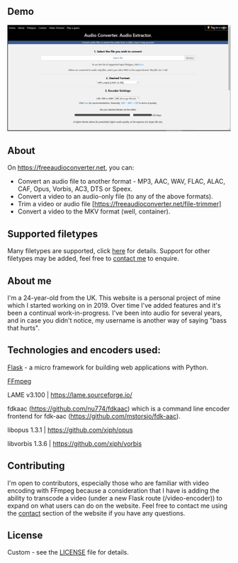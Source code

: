 ## Demo
![Demo](demo/demo.gif)
## About
On https://freeaudioconverter.net, you can:
- Convert an audio file to another format - MP3, AAC, WAV, FLAC, ALAC, CAF, Opus, Vorbis, AC3, DTS or Speex.
- Convert a video to an audio-only file (to any of the above formats).
- Trim a video or audio file [https://freeaudioconverter.net/file-trimmer]
- Convert a video to the MKV format (well, container).
## Supported filetypes
Many filetypes are supported, click [here](https://freeaudioconverter.net/filetypes) for details. Support for other filetypes may be added, feel free to [contact me](https://freeaudioconverter.net/contact) to enquire. 
## About me
I'm a 24-year-old from the UK. This website is a personal project of mine which I started working on in 2019. Over time I've added features and it's been a continual work-in-progress. I've been into audio for several years, and in case you didn't notice, my username is another way of saying "bass that hurts".
## Technologies and encoders used:
[Flask](https://github.com/pallets/flask) - a micro framework for building web applications with Python.

[FFmpeg](https://github.com/FFmpeg/FFmpeg)

LAME v3.100 | https://lame.sourceforge.io/

fdkaac (https://github.com/nu774/fdkaac) which is a command line encoder frontend for fdk-aac (https://github.com/mstorsjo/fdk-aac).

libopus 1.3.1 | https://github.com/xiph/opus

libvorbis 1.3.6 | https://github.com/xiph/vorbis
## Contributing
I'm open to contributors, especially those who are familiar with video encoding with FFmpeg because a consideration that I have is adding the ability to transcode a video (under a new Flask route (/video-encoder)) to expand on what users can do on the website. Feel free to contact me using the [contact](https://freeaudioconverter.net/contact) section of the website if you have any questions.
## License
Custom - see the [LICENSE](https://github.com/BassThatHertz/freeaudioconverter.net/blob/master/LICENSE) file for details.
